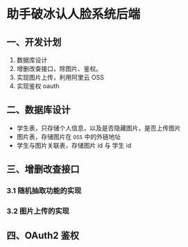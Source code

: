 # 助手破冰认人脸系统后端

## 一、开发计划
1. 数据库设计
2. 增删改查接口，除图片、鉴权。
3. 实现图片上传，利用阿里云 OSS
4. 实现鉴权 oauth

## 二、数据库设计
* 学生表，只存储个人信息，以及是否隐藏图片，是否上传图片  
* 图片表，存储图片在 `OSS` 中的外链地址
* 学生与图片关联表，存储图片 id 与 学生 id
## 三、增删改查接口
### 3.1 随机抽取功能的实现
### 3.2 图片上传的实现

## 四、OAuth2 鉴权